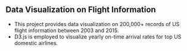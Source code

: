 ## Data Visualization on Flight Information
-  This project provides data visualization on 200,000+ records of US flight information between 2003 and 2015.
-  D3.js is employed to visualize yearly on-time arrival rates for top US domestic airlines.
